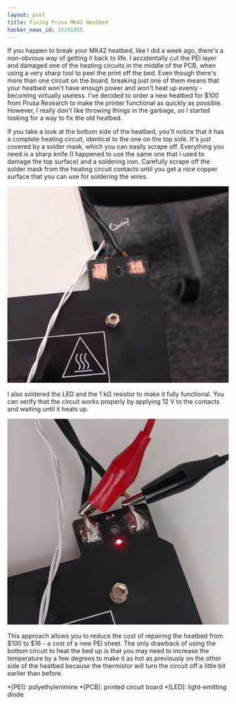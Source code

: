 ```yaml
---
layout: post
title: Fixing Prusa MK42 Heatbed
hacker_news_id: 15191955
---
```


If you happen to break your MK42 heatbed, like I did a week ago, there's a non-obvious way of getting it back to life. I accidentally cut the PEI layer and damaged one of the heating circuits in the middle of the PCB, when using a very sharp tool to peel the print off the bed. Even though there's more than one circuit on the board, breaking just one of them means that your heatbed won't have enough power and won't heat up evenly - becoming virtually useless. I've decided to order a new heatbed for $100 from Prusa Research to make the printer functional as quickly as possible. However, I really don't like throwing things in the garbage, so I started looking for a way to fix the old heatbed.

If you take a look at the bottom side of the heatbed, you'll notice that it has a complete heating circuit, identical to the one on the top side. It's just covered by a solder mask, which you can easily scrape off. Everything you need is a sharp knife (I happened to use the same one that I used to damage the top surface) and a soldering iron. Carefully scrape off the solder mask from the heating circuit contacts until you get a nice copper surface that you can use for soldering the wires.

![MK42 Heating Circuit Contacts](/i/mk42-contacts.jpg)

I also soldered the LED and the 1 kΩ resistor to make it fully functional. You can verify that the circuit works properly by applying 12 V  to the contacts and waiting until it heats up.

![MK42 Heating Circuit Soldered](/i/mk42-soldered.jpg)

This approach allows you to reduce the cost of repairing the heatbed from $100 to $16 - a cost of a new PEI sheet. The only drawback of using the bottom circuit to heat the bed up is that you may need to increase the temperature by a few degrees to make it as hot as previously on the other side of the heatbed because the thermistor will turn the circuit off a little bit earlier than before.

*[PEI]: polyethylenimine
*[PCB]: printed circuit board
*[LED]: light-emitting diode
